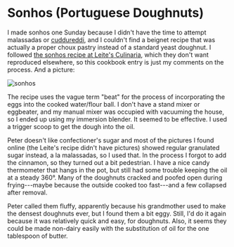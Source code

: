 # Sonhos (Portuguese Doughnuts)

I made sonhos one Sunday because I didn't have the time to attempt malassadas or [cuddureddi](http://leitesculinaria.com/91541/recipes-cuddureddi-raised-doughnuts.html), and I couldn't find a beignet recipe that was actually a proper choux pastry instead of a standard yeast doughnut.  I followed [the sonhos recipe at Leite's Culinaria](http://leitesculinaria.com/7788/recipes-portuguese-doughnuts.html), which they don't want reproduced elsewhere, so this cookbook entry is just my comments on the process.  And a picture:

![sonhos](../images/sonhos.jpg)

The recipe uses the vague term "beat" for the process of incorporating the eggs into the cooked water/flour ball.  I don't have a stand mixer or eggbeater, and my manual mixer was occupied with vacuuming the house, so I ended up using my immersion blender.  It seemed to be effective.  I used a trigger scoop to get the dough into the oil.

Peter doesn't like confectioner's sugar and most of the pictures I found online (the Leite's recipe didn't have pictures) showed regular granulated sugar instead, a la malassadas, so I used that.  In the process I forgot to add the cinnamon, so they turned out a bit pedestrian.  I have a nice candy thermometer that hangs in the pot, but still had some trouble keeping the oil at a steady 360°.  Many of the doughnuts cracked and poofed open during frying---maybe because the outside cooked too fast---and a few collapsed after removal.

Peter called them fluffy, apparently because his grandmother used to make the densest doughnuts ever, but I found them a bit eggy.  Still, I'd do it again because it was relatively quick and easy, for doughnuts.  Also, it seems they could be made non-dairy easily with the substitution of oil for the one tablespoon of butter.

